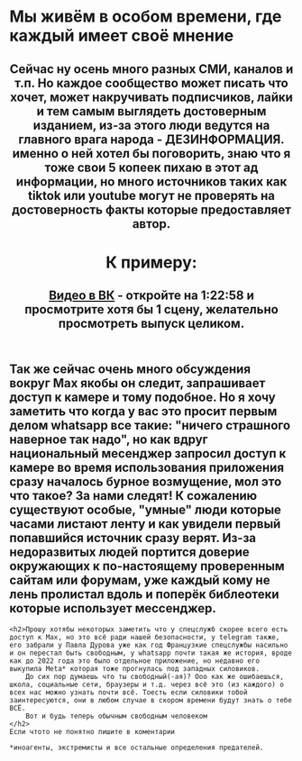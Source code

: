 <!DOCTYPE html>

<title>dez</title>

<html>
    <head>
        <h1>Мы живём в особом времени, где каждый имеет своё мнение</h1>
    </head>
<body>
    <header>
        <h2>Сейчас ну осень много разных СМИ, каналов и т.п. 
             Но каждое сообщество может писать что хочет, может накручивать подписчиков, лайки и тем самым выглядеть достоверным изданием, из-за этого люди ведутся на главного врага народа - ДЕЗИНФОРМАЦИЯ.
            именно о ней хотел бы поговорить, знаю что я тоже свои 5 копеек пихаю в этот ад информации, но много источников таких как tiktok или youtube могут не проверять на достоверность факты которые предоставляет автор.
        </h2>
        <h1> К примеру:</h1>
        <h2> <a href="https://vk.com/search?q=человек%20который%20обманул&z=video-96007970_456241804" class="btn">Видео в ВК</a> - откройте на 1:22:58 и просмотрите хотя бы 1 сцену, желательно просмотреть выпуск целиком.</h2>
    </header>
    <h2>Так же сейчас очень много обсуждения вокруг Max якобы он следит, запрашивает доступ к камере и тому подобное.
        Но я хочу заметить что когда у вас это просит первым делом whatsapp все такие: "ничего страшного наверное так надо", но как вдруг национальный месенджер запросил доступ к камере во время использования приложения сразу началось бурное возмущение, мол это что такое? За нами следят!
    К сожалению существуют особые, "умные" люди которые часами листают ленту и как увидели первый попавшийся источник сразу верят. Из-за недоразвитых людей портится доверие окружающих к по-настоящему проверенным сайтам или форумам, уже каждый кому не лень пролистал вдоль и поперёк библеотеки которые использует мессенджер.     </h2>

    <h2>Прошу хотябы некоторых заметить что у спецслужб скорее всего есть доступ к Max, но это всё ради нашей безопасности, у telegram также, его забрали у Павла Дурова уже как год Французкие спецслужбы насильно и он перестал быть свободным, у whatsapp почти такая же история, вроде как до 2022 года это было отдельное приложение, но недавно его выкупила Meta* которая тоже прогнулась под западных силовиков. 
        До сих пор думаешь что ты свободный(-ая)? Ооо как же ошибаешься, школа, социальные сети, браузеры и т.д. через всё это (из каждого) о всех нас можно узнать почти всё. Тоесть если силовики тобой заинтересуются, они в любом случае в скором времени будут знать о тебе ВСЁ.
        Вот и будь теперь обычным свободным человеком
    </h2>
    Если чтото не понятно пишите в коментарии

    *иноагенты, экстремисты и все остальные определения предателей.  
</body>







</html>
